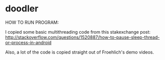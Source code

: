 # doodler

HOW TO RUN PROGRAM:



I copied some basic multithreading code from this stakexchange post:
http://stackoverflow.com/questions/1520887/how-to-pause-sleep-thread-or-process-in-android

Also, a lot of the code is copied straight out of Froehlich's demo videos.
